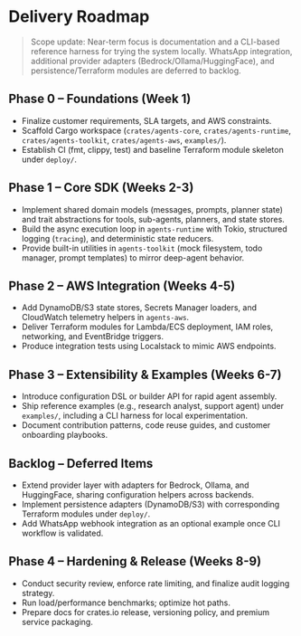# Delivery Roadmap

> Scope update: Near-term focus is documentation and a CLI-based
> reference harness for trying the system locally. WhatsApp integration,
> additional provider adapters (Bedrock/Ollama/HuggingFace), and
> persistence/Terraform modules are deferred to backlog.

## Phase 0 – Foundations (Week 1)
- Finalize customer requirements, SLA targets, and AWS constraints.
- Scaffold Cargo workspace (`crates/agents-core`, `crates/agents-runtime`, `crates/agents-toolkit`, `crates/agents-aws`, `examples/`).
- Establish CI (fmt, clippy, test) and baseline Terraform module skeleton under `deploy/`.

## Phase 1 – Core SDK (Weeks 2-3)
- Implement shared domain models (messages, prompts, planner state) and trait abstractions for tools, sub-agents, planners, and state stores.
- Build the async execution loop in `agents-runtime` with Tokio, structured logging (`tracing`), and deterministic state reducers.
- Provide built-in utilities in `agents-toolkit` (mock filesystem, todo manager, prompt templates) to mirror deep-agent behavior.

## Phase 2 – AWS Integration (Weeks 4-5)
- Add DynamoDB/S3 state stores, Secrets Manager loaders, and CloudWatch telemetry helpers in `agents-aws`.
- Deliver Terraform modules for Lambda/ECS deployment, IAM roles, networking, and EventBridge triggers.
- Produce integration tests using Localstack to mimic AWS endpoints.

## Phase 3 – Extensibility & Examples (Weeks 6-7)
- Introduce configuration DSL or builder API for rapid agent assembly.
- Ship reference examples (e.g., research analyst, support agent) under `examples/`, including a CLI harness for local experimentation.
- Document contribution patterns, code reuse guides, and customer onboarding playbooks.

## Backlog – Deferred Items
- Extend provider layer with adapters for Bedrock, Ollama, and HuggingFace, sharing configuration helpers across backends.
- Implement persistence adapters (DynamoDB/S3) with corresponding Terraform modules under `deploy/`.
- Add WhatsApp webhook integration as an optional example once CLI workflow is validated.

## Phase 4 – Hardening & Release (Weeks 8-9)
- Conduct security review, enforce rate limiting, and finalize audit logging strategy.
- Run load/performance benchmarks; optimize hot paths.
- Prepare docs for crates.io release, versioning policy, and premium service packaging.
